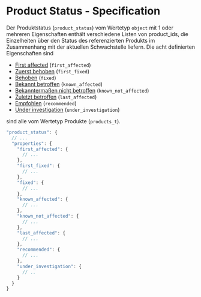 # Product Status - Specification

Der Produktstatus (`product_status`) vom Wertetyp `object` mit 1 oder mehreren Eigenschaften enthält verschiedene Listen von product_ids, die Einzelheiten über den Status des referenzierten Produkts im Zusammenhang mit der aktuellen Schwachstelle liefern.
Die acht definierten Eigenschaften sind

* [First affected](vulnerabilities/vulnerability/product_status/first_affected-spec.de.md) (`first_affected`)
* [Zuerst behoben](Schwachstellen/Schwachstellen/product_status/first_fixed-spec.de.md) (`first_fixed`)
* [Behoben](Schwachstellen/Vulnerability/Product_status/fixed-spec.de.md) (`fixed`)
* [Bekannt betroffen](Schwachstellen/Vulnerability/Product_status/known_affected-spec.de.md) (`known_affected`)
* [Bekanntermaßen nicht betroffen](Schwachstellen/Vulnerability/Product_status/known_not_affected-spec.de.md) (`known_not_affected`)
* [Zuletzt betroffen](Schwachstellen/Vulnerability/Product_status/last_affected-spec.de.md) (`last_affected`)
* [Empfohlen](Schwachstellen/Vulnerability/Product_status/recommended-spec.de.md) (`recommended`)
* [Under investigation](vulnerabilities/vulnerability/product_status/under_investigation-spec.de.md) (`under_investigation`)

sind alle vom Wertetyp Produkte (`products_t`).

```javascript
"product_status": {
  // ...
  "properties": {
    "first_affected": {
      // ...
    },
    "first_fixed": {
      // ...
    },
    "fixed": {
      // ...
    },
    "known_affected": {
      // ...
    },
    "known_not_affected": {
      // ...
    },
    "last_affected": {
      // ...
    },
    "recommended": {
      // ...
    },
    "under_investigation": {
      // ..
    }
  }
}
```
